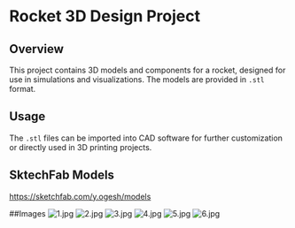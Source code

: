 # Rocket 3D Design Project

## Overview
This project contains 3D models and components for a rocket, designed for use in simulations and visualizations. The models are provided in `.stl` format.

## Usage
The `.stl` files can be imported into CAD software for further customization or directly used in 3D printing projects.

## SktechFab Models
https://sketchfab.com/y.ogesh/models

##Images
![1.jpg](https://github.com/adityaduvansh1/RocketDesign/1.jpg)
![2.jpg](https://github.com/adityaduvansh1/RocketDesign/2.jpg)
![3.jpg](https://github.com/adityaduvansh1/RocketDesign/3.jpg)
![4.jpg](https://github.com/adityaduvansh1/RocketDesign/4.jpg)
![5.jpg](https://github.com/adityaduvansh1/RocketDesign/5.jpg)
![6.jpg](https://github.com/adityaduvansh1/RocketDesign/6.jpg)